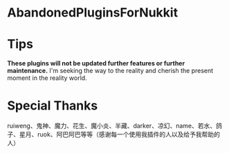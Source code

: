 # AbandonedPluginsForNukkit

# Tips
**These plugins will not be updated further features or further maintenance.** I'm seeking the way to the reality and cherish the present moment in the reality world.

# Special Thanks
ruiweng、鬼神、魔力、花生、魔小炎、半藏、darker、凉幻、name、若水、鸽子、星月、ruok、阿巴阿巴等等（感谢每一个使用我插件的人以及给予我帮助的人）
